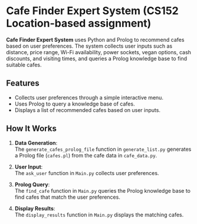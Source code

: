 # Cafe Finder Expert System (CS152 Location-based assignment)

**Cafe Finder Expert System** uses Python and Prolog to recommend cafes based on user preferences. The system collects user inputs such as distance, price range, Wi-Fi availability, power sockets, vegan options, cash discounts, and visiting times, and queries a Prolog knowledge base to find suitable cafes.

## Features
- Collects user preferences through a simple interactive menu.
- Uses Prolog to query a knowledge base of cafes.
- Displays a list of recommended cafes based on user inputs.

## How It Works
1. **Data Generation**:  
   The `generate_cafes_prolog_file` function in `generate_list.py` generates a Prolog file (`cafes.pl`) from the cafe data in `cafe_data.py`.
   
2. **User Input**:  
   The `ask_user` function in `Main.py` collects user preferences.
   
3. **Prolog Query**:  
   The `find_cafe` function in `Main.py` queries the Prolog knowledge base to find cafes that match the user preferences.
   
4. **Display Results**:  
   The `display_results` function in `Main.py` displays the matching cafes.
